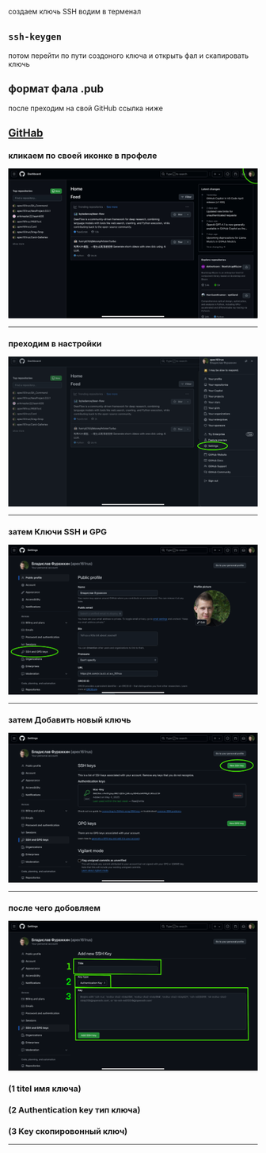 создаем ключь SSH водим в терменал   
## `ssh-keygen` 
потом перейти по пути создоного ключа и открыть фал и скапировать ключь
## формат фала .pub

после преходим на свой GitHub ссылка ниже
## [GitHab](https://github.com)

### кликаем по своей иконке в профеле 
![Img_1](/Image/IMG_1.PNG)
___

### преходим в настройки
![Img_2](/Image/IMG_2.PNG)
___

### затем Ключи SSH и GPG
![Img_3](/Image/IMG_3.PNG)
___

### затем Добавить новый ключь
![Image_4](/Image/IMG_4.PNG)
___

### после чего добовляем
![Img_5](/Image/IMG_5.PNG)
### (1 titel имя ключа)
### (2 Authentication key тип ключа) 
### (3 Key скопировонный ключ) 
___
